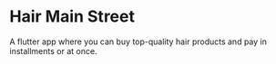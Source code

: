# Hair Main Street

A flutter app where you can buy top-quality hair products and pay in installments or at once.
